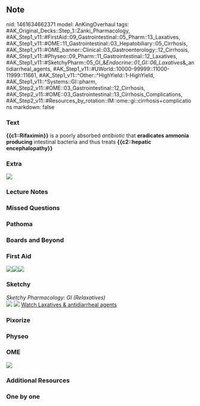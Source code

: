 ## Note
nid: 1461634662371
model: AnKingOverhaul
tags: #AK_Original_Decks::Step_1::Zanki_Pharmacology, #AK_Step1_v11::#FirstAid::09_Gastrointestinal::05_Pharm::13_Laxatives, #AK_Step1_v11::#OME::11_Gastrointestinal::03_Hepatobiliary::05_Cirrhosis, #AK_Step1_v11::#OME_banner::Clinical::03_Gastroenterology::12_Cirrhosis, #AK_Step1_v11::#Physeo::09_Pharm::11_Gastrointestinal::12_Laxatives, #AK_Step1_v11::#SketchyPharm::05_GI_&_Endocrine::01_GI::06_Laxatives_&_antidiarrheal_agents, #AK_Step1_v11::#UWorld::10000-99999::11000-11999::11661, #AK_Step1_v11::^Other::^HighYield::1-HighYield, #AK_Step1_v11::^Systems::GI::pharm, #AK_Step2_v11::#OME::03_Gastrointestinal::12_Cirrhosis, #AK_Step2_v11::#OME::03_Gastrointestinal::13_Cirrhosis_Complications, #AK_Step2_v11::#Resources_by_rotation::IM::ome::gi::cirrhosis+complications
markdown: false

### Text
<div>
  <b>{{c1::Rifaximin}}</b> is a poorly absorbed <i>antibiotic</i>
  that <b>eradicates ammonia producing</b> intestinal bacteria and
  thus treats <b>{{c2::hepatic encephalopathy}}</b>
</div>

### Extra
<img src="paste-189399467819464.jpg">

### Lecture Notes


### Missed Questions


### Pathoma


### Boards and Beyond


### First Aid
<img src="paste-779854391803907.jpg"><img src=
"paste-789294729920515.jpg"><img src="paste-776259504177155.jpg">

### Sketchy
<div>
  <i>Sketchy Pharmacology: GI (Relaxatives)</i>
</div><img src=
"Screen%20Shot%202019-09-17%20at%209.10.50%20AM.png"> <img src=
"Screen%20Shot%202019-09-17%20at%209.10.59%20AM.png"> <a href=
"https://dashboard.sketchy.com/study/medical/courses/medical-pharmacology/units/medical-pharmacology-gi-endocrine/videos/medical-pharmacology-gi-and-endocrine-gi-laxatives?utm_source=anki&utm_medium=partnership&utm_campaign=february_update&utm_content=medical">
Watch Laxatives & antidiarrheal agents</a>

### Pixorize


### Physeo


### OME
<div class="ome-widget">
  <a href=
  "https://onlinemeded.org/spa/gastroenterology/cirrhosis/acquire?ref=anki">
  <img src="_OME_AnkiFlashcards_Lesson_1.png"></a>
</div>

### Additional Resources


### One by one

